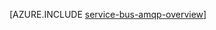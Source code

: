 <properties pageTitle="Service Bus AMQP overview (Java) - Azure" description="Learn about using the Advanced Message Queuing Protocol (AMQP) 1.0 in Azure." services="service-bus" documentationCenter="java" authors="sethmanheim" manager="timlt" editor=""/>

<tags ms.service="service-bus" ms.workload="tbd" ms.tgt_pltfrm="na" ms.devlang="Java" ms.topic="article" ms.date="10/13/2014" ms.author="sethm"/>




[AZURE.INCLUDE [service-bus-amqp-overview](../includes/service-bus-amqp-overview.md)]
